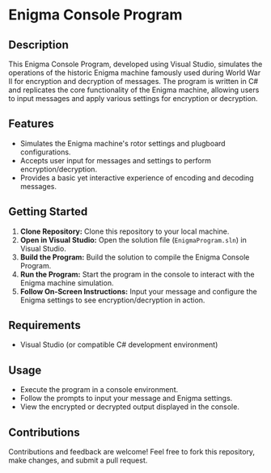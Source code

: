 # Enigma Console Program

## Description
This Enigma Console Program, developed using Visual Studio, simulates the operations of the historic Enigma machine famously used during World War II for encryption and decryption of messages. The program is written in C# and replicates the core functionality of the Enigma machine, allowing users to input messages and apply various settings for encryption or decryption.

## Features
- Simulates the Enigma machine's rotor settings and plugboard configurations.
- Accepts user input for messages and settings to perform encryption/decryption.
- Provides a basic yet interactive experience of encoding and decoding messages.

## Getting Started
1. **Clone Repository:** Clone this repository to your local machine.
2. **Open in Visual Studio:** Open the solution file (`EnigmaProgram.sln`) in Visual Studio.
3. **Build the Program:** Build the solution to compile the Enigma Console Program.
4. **Run the Program:** Start the program in the console to interact with the Enigma machine simulation.
5. **Follow On-Screen Instructions:** Input your message and configure the Enigma settings to see encryption/decryption in action.

## Requirements
- Visual Studio (or compatible C# development environment)

## Usage
- Execute the program in a console environment.
- Follow the prompts to input your message and Enigma settings.
- View the encrypted or decrypted output displayed in the console.

## Contributions
Contributions and feedback are welcome! Feel free to fork this repository, make changes, and submit a pull request.
